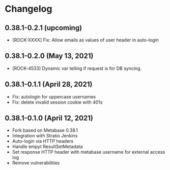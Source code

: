# Changelog

## 0.38.1-0.2.1 (upcoming)

* [ROCK-XXXX] Fix: Allow emails as values of user header in auto-login

## 0.38.1-0.2.0 (May 13, 2021)

* [ROCK-4533] Dynamic var telling if request is for DB syncing.

## 0.38.1-0.1.1 (April 28, 2021)

* Fix: autologin for uppercase usernames
* Fix: delete invalid session cookie with 401s

## 0.38.1-0.1.0 (April 12, 2021)

* Fork based on Metabase 0.38.1
* Integration with Stratio Jenkins
* Auto-login via HTTP headers
* Handle empyt ResultSetMetadata
* Set response HTTP header with metabase username for external access log
* Remove vulnerabilities

